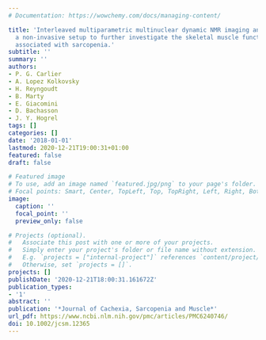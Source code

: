 ```yaml
---
# Documentation: https://wowchemy.com/docs/managing-content/

title: 'Interleaved multiparametric multinuclear dynamic NMR imaging and spectroscopy:
  a non‐invasive setup to further investigate the skeletal muscle functional alterations
  associated with sarcopenia.'
subtitle: ''
summary: ''
authors:
- P. G. Carlier
- A. Lopez Kolkovsky
- H. Reyngoudt
- B. Marty
- E. Giacomini
- D. Bachasson
- J. Y. Hogrel
tags: []
categories: []
date: '2018-01-01'
lastmod: 2020-12-21T19:00:31+01:00
featured: false
draft: false

# Featured image
# To use, add an image named `featured.jpg/png` to your page's folder.
# Focal points: Smart, Center, TopLeft, Top, TopRight, Left, Right, BottomLeft, Bottom, BottomRight.
image:
  caption: ''
  focal_point: ''
  preview_only: false

# Projects (optional).
#   Associate this post with one or more of your projects.
#   Simply enter your project's folder or file name without extension.
#   E.g. `projects = ["internal-project"]` references `content/project/deep-learning/index.md`.
#   Otherwise, set `projects = []`.
projects: []
publishDate: '2020-12-21T18:00:31.161672Z'
publication_types:
- '1'
abstract: ''
publication: '*Journal of Cachexia, Sarcopenia and Muscle*'
url_pdf: https://www.ncbi.nlm.nih.gov/pmc/articles/PMC6240746/
doi: 10.1002/jcsm.12365
---
```

